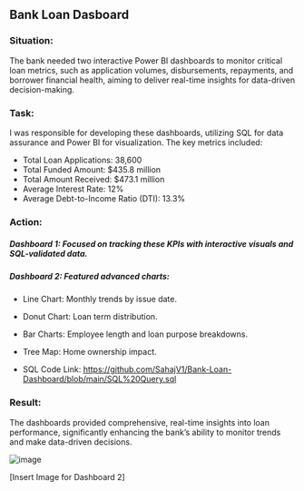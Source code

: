 ## Bank Loan Dasboard
### Situation:
The bank needed two interactive Power BI dashboards to monitor critical loan metrics, such as application volumes, disbursements, repayments, and borrower financial health, aiming to deliver real-time insights for data-driven decision-making.

### Task:
I was responsible for developing these dashboards, utilizing SQL for data assurance and Power BI for visualization. The key metrics included:

- Total Loan Applications: 38,600
- Total Funded Amount: $435.8 million
- Total Amount Received: $473.1 million
- Average Interest Rate: 12%
- Average Debt-to-Income Ratio (DTI): 13.3%

### Action:
##### Dashboard 1: Focused on tracking these KPIs with interactive visuals and SQL-validated data.
##### Dashboard 2: Featured advanced charts:
- Line Chart: Monthly trends by issue date.
- Donut Chart: Loan term distribution.
- Bar Charts: Employee length and loan purpose breakdowns.
- Tree Map: Home ownership impact.

- SQL Code Link: https://github.com/SahajV1/Bank-Loan-Dashboard/blob/main/SQL%20Query.sql

### Result:
The dashboards provided comprehensive, real-time insights into loan performance, significantly enhancing the bank’s ability to monitor trends and make data-driven decisions.

![image](https://github.com/user-attachments/assets/ba92a52d-2a45-4f11-b986-3dd694a7d250)


[Insert Image for Dashboard 2]
